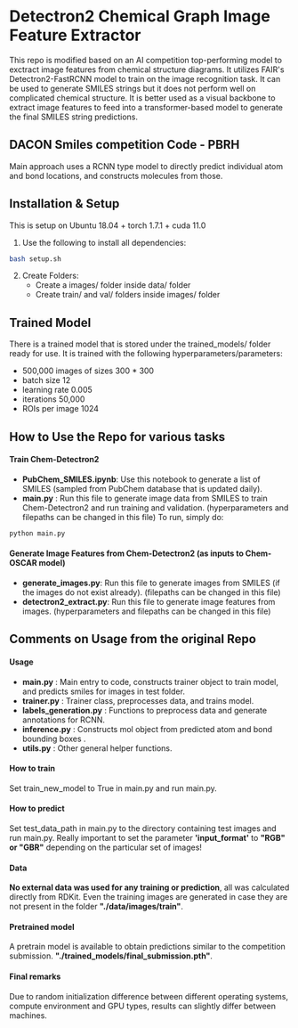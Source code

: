 # Detectron2 Chemical Graph Image Feature Extractor
This repo is modified based on an AI competition top-performing model to exctract image features from chemical structure diagrams.
It utilizes FAIR's Detectron2-FastRCNN model to train on the image recognition task. It can be used to generate SMILES strings but it does not perform well on complicated chemical structure. It is better used as a visual backbone to extract image features to feed into a transformer-based model to generate the final SMILES string predictions.

## DACON Smiles competition Code - PBRH

Main approach uses a RCNN type model to directly predict individual atom and bond locations, and constructs molecules from those.


## Installation & Setup

This is setup on Ubuntu 18.04 + torch 1.7.1 + cuda 11.0

1. Use the following to install all dependencies:
```bash
bash setup.sh
```
2. Create Folders:
    - Create a images/ folder inside data/ folder
    - Create train/ and val/ folders inside images/ folder

## Trained Model
There is a trained model that is stored under the trained_models/ folder ready for use. It is trained with the following hyperparameters/parameters:
- 500,000 images of sizes 300 * 300
- batch size 12
- learning rate 0.005
- iterations 50,000
- ROIs per image 1024

## How to Use the Repo for various tasks
#### Train Chem-Detectron2 
- **PubChem_SMILES.ipynb**: Use this notebook to generate a list of SMILES (sampled from PubChem database that is updated daily).
- **main.py** : Run this file to generate image data from SMILES to train Chem-Detectron2 and run training and validation. (hyperparameters and filepaths can be changed in this file)
To run, simply do:
```python
python main.py
```

#### Generate Image Features from Chem-Detectron2 (as inputs to Chem-OSCAR model)
- **generate_images.py**: Run this file to generate images from SMILES (if the images do not exist already). (filepaths can be changed in this file)
- **detectron2_extract.py**: Run this file to generate image features from images. (hyperparameters and filepaths can be changed in this file)


## Comments on Usage from the original Repo
#### Usage
- **main.py** : Main entry to code, constructs trainer object to train model, and predicts smiles for images in test folder.
- **trainer.py** : Trainer class, preprocesses data, and trains model.
- **labels_generation.py** : Functions to preprocess data and generate annotations for RCNN.
- **inference.py** : Constructs mol object from predicted atom and bond bounding boxes .
- **utils.py** : Other general helper functions.

#### How to train
Set train_new_model to True in main.py and run main.py.

#### How to predict
Set test_data_path in main.py to the directory containing test images and run main.py.
Really important to set the parameter **'input_format'** to **"RGB" or "GBR"** depending
on the particular set of images!

#### Data
**No external data was used for any training or prediction**, all was calculated directly
from RDKit. Even the training images are generated in case they are not present in 
the folder **"./data/images/train"**.

#### Pretrained model
A pretrain model is available to obtain predictions similar to the competition submission.
**"./trained_models/final_submission.pth"**.

#### Final remarks
Due to random initialization difference between different operating systems, compute environment and GPU types, 
results can slightly differ between machines.  
